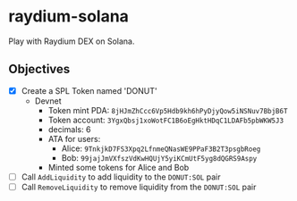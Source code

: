 # raydium-solana

Play with Raydium DEX on Solana.

## Objectives

- [x] Create a SPL Token named 'DONUT'
  - Devnet
    - Token mint PDA: `8jHJmZhCcc6Vp5Hdb9kh6hPyDjyQow5iNSNuv7BbjB6T`
    - Token account: `3YgxQbsj1xoWotFC1B6oEgHktHDqC1LDAFb5pbWKW5J3`
    - decimals: 6
    - ATA for users:
      - Alice: `9TnkjkD7FS3Xpq2LfnmeQNasWE9PPaF3B2T3psgbRoeg`
      - Bob: `99jajJmVXfszVdKwHQUjY5yiKCmUtF5yg8dQGRS9Aspy`
    - Minted some tokens for Alice and Bob
- [ ] Call `AddLiquidity` to add liquidity to the `DONUT:SOL` pair
- [ ] Call `RemoveLiquidity` to remove liquidity from the `DONUT:SOL` pair
